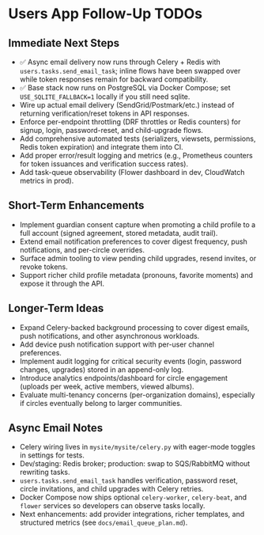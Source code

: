 # Users App Follow-Up TODOs

## Immediate Next Steps
- ✅ Async email delivery now runs through Celery + Redis with `users.tasks.send_email_task`; inline flows have been swapped over while token responses remain for backward compatibility.
- ✅ Base stack now runs on PostgreSQL via Docker Compose; set `USE_SQLITE_FALLBACK=1` locally if you still need sqlite.
- Wire up actual email delivery (SendGrid/Postmark/etc.) instead of returning verification/reset tokens in API responses.
- Enforce per-endpoint throttling (DRF throttles or Redis counters) for signup, login, password-reset, and child-upgrade flows.
- Add comprehensive automated tests (serializers, viewsets, permissions, Redis token expiration) and integrate them into CI.
- Add proper error/result logging and metrics (e.g., Prometheus counters for token issuances and verification success rates).
- Add task-queue observability (Flower dashboard in dev, CloudWatch metrics in prod).

## Short-Term Enhancements
- Implement guardian consent capture when promoting a child profile to a full account (signed agreement, stored metadata, audit trail).
- Extend email notification preferences to cover digest frequency, push notifications, and per-circle overrides.
- Surface admin tooling to view pending child upgrades, resend invites, or revoke tokens.
- Support richer child profile metadata (pronouns, favorite moments) and expose it through the API.

## Longer-Term Ideas
- Expand Celery-backed background processing to cover digest emails, push notifications, and other asynchronous workloads.
- Add device push notification support with per-user channel preferences.
- Implement audit logging for critical security events (login, password changes, upgrades) stored in an append-only log.
- Introduce analytics endpoints/dashboard for circle engagement (uploads per week, active members, viewed albums).
- Evaluate multi-tenancy concerns (per-organization domains), especially if circles eventually belong to larger communities.

## Async Email Notes
- Celery wiring lives in `mysite/mysite/celery.py` with eager-mode toggles in settings for tests.
- Dev/staging: Redis broker; production: swap to SQS/RabbitMQ without rewriting tasks.
- `users.tasks.send_email_task` handles verification, password reset, circle invitations, and child upgrades with Celery retries.
- Docker Compose now ships optional `celery-worker`, `celery-beat`, and `flower` services so developers can observe tasks locally.
- Next enhancements: add provider integrations, richer templates, and structured metrics (see `docs/email_queue_plan.md`).
